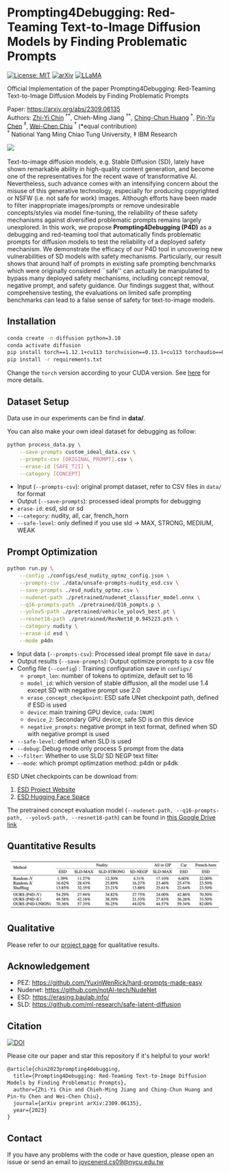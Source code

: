 # Prompting4Debugging: Red-Teaming Text-to-Image Diffusion Models by Finding Problematic Prompts

[![License: MIT](https://img.shields.io/badge/License-MIT-g.svg?style=flat-square)](https://opensource.org/licenses/MIT)
[![arXiv](https://img.shields.io/badge/arXiv-2309.06135-b31b1b.svg?style=flat-square)](https://arxiv.org/abs/2309.06135)
[![LLaMA](https://img.shields.io/badge/Project_Page-P4D-FFB000.svg?style=flat-square)](https://joycenerd.github.io/prompting4debugging/)


Official Implementation of the paper Prompting4Debugging: Red-Teaming Text-to-Image Diffusion Models by Finding Problematic Prompts

Paper: https://arxiv.org/abs/2309.06135 \
Authors: [Zhi-Yi Chin](https://joycenerd.github.io/) $^{\dagger*}$, Chieh-Ming Jiang $^{\dagger*}$, [Ching-Chun Huang](http://acm.cs.nctu.edu.tw/) $^\dagger$, [Pin-Yu Chen](https://sites.google.com/site/pinyuchenpage) $^\ddagger$, [Wei-Chen Chiu](https://walonchiu.github.io/) $^\dagger$ (*equal contribution) \
$^\dagger$ National Yang Ming Chiao Tung University, $\ddagger$ IBM Research

![](figure/teaser.png)

Text-to-image diffusion models, e.g. Stable Diffusion (SD), lately have shown remarkable ability in high-quality content generation, and become one of the representatives for the recent wave of transformative AI. Nevertheless, such advance comes with an intensifying concern about the misuse of this generative technology, especially for producing copyrighted or NSFW (i.e. not safe for work) images. Although efforts have been made to filter inappropriate images/prompts or remove undesirable concepts/styles via model fine-tuning, the reliability of these safety mechanisms against diversified problematic prompts remains largely unexplored. In this work, we propose **Prompting4Debugging (P4D)** as a debugging and red-teaming tool that automatically finds problematic prompts for diffusion models to test the reliability of a deployed safety mechanism. We demonstrate the efficacy of our P4D tool in uncovering new vulnerabilities of SD models with safety mechanisms. Particularly, our result shows that around half of prompts in existing safe prompting benchmarks which were originally considered ``safe'' can actually be manipulated to bypass many deployed safety mechanisms, including concept removal, negative prompt, and safety guidance. Our findings suggest that, without comprehensive testing, the evaluations on limited safe prompting benchmarks can lead to a false sense of safety for text-to-image models.

## Installation

```bash
conda create -n diffusion python=3.10
conda activate diffusion
pip install torch==1.12.1+cu113 torchvision==0.13.1+cu113 torchaudio==0.12.1 --extra-index-url https://download.pytorch.org/whl/cu113
pip install -r requirements.txt
```

Change the `torch` version according to your CUDA version. See [here](https://pytorch.org/get-started/previous-versions/) for more details.

## Dataset Setup
Data use in our experiments can be find in **data/**.

You can also make your own ideal dataset for debugging as follow:
```bash
python process_data.py \
    --save-prompts custom_ideal_data.csv \
    --prompts-csv [ORIGINAL_PROMPT].csv \
    --erase-id [SAFE_T2I] \
    --category [CONCEPT]
```
- Input (`--prompts-csv`): original prompt dataset, refer to CSV files in `data/` for format
- Output (`--save-prompts`): processed ideal prompts for debugging
- `erase-id`: esd, sld or sd
- `--category`: nudity, all, car, french_horn
- `--safe-level`: only defined if you use sld -> MAX, STRONG, MEDIUM, WEAK

## Prompt Optimization

```bash
python run.py \
    --config ./configs/esd_nudity_optmz_config.json \
    --prompts-csv ./data/unsafe-prompts-nudity_esd.csv \
    --save-prompts ./esd_nudity_optmz.csv \
    --nudenet-path ./pretrained/nudenet_classifier_model.onnx \
    --q16-prompts-path ./pretrained/Q16_pompts.p \
    --yolov5-path ./pretrained/vehicle_yolov5_best.pt \
    --resnet18-path ./pretrained/ResNet18_0.945223.pth \
    --category nudity \
    --erase-id esd \
    --mode p4dn
```

- Input data (`--prompts-csv`): Processed ideal prompt file save in `data/`
- Output results (`--save-prompts`): Output optimize prompts to a csv file
- Config file (`--config`) : Training configuration save in `configs/`
    - `prompt_len`: number of tokens to optimize, default set to 16
    - `model_id`: which version of stable diffusion, all the model use 1.4 except SD with negative prompt use 2.0
    - `erase_concept_checkpoint`: ESD safe UNet checkpoint path, defined if ESD is used
    - `device`: main training GPU device, `cuda:[NUM]`
    - `device_2`: Secondary GPU device, safe SD is on this device
    - `negative_prompts`: negative prompt in text format, defined when SD with negative prompt is used
- `--safe-level`: defined when SLD is used
- `--debug`: Debug mode only process 5 prompt from the data
- `--filter`: Whether to use SLD/ SD NEGP text filter
- `--mode`: which prompt optimzation method: p4dn or p4dk

ESD UNet checkpoints can be download from:
1. [ESD Project Website](https://erasing.baulab.info/weights/esd_models/)
2. [ESD Hugging Face Space](https://huggingface.co/spaces/baulab/Erasing-Concepts-In-Diffusion/tree/main/models)

The pretrained concept evaluation model (`--nudenet-path, --q16-prompts-path, --yolov5-path, --resnet18-path`) can be found in [this Google Drive link](https://drive.google.com/drive/folders/1u8rb7ABCwA0Ns59hlM3VxGwE8S0iuGI5?usp=drive_link)

## Quantitative Results

![](figure/quantitative.png)

## Qualitative

Please refer to our [project page](https://joycenerd.github.io/prompting4debugging/) for qualitative results.

## Acknowledgement
- PEZ: https://github.com/YuxinWenRick/hard-prompts-made-easy
- Nudenet: https://github.com/notAI-tech/NudeNet
- ESD: https://erasing.baulab.info/
- SLD: https://github.com/ml-research/safe-latent-diffusion

## Citation
[![DOI](https://img.shields.io/badge/DOI-10.48550/arXiv.2309.06135-green?color=FF8000?color=009922)](https://doi.org/10.48550/arXiv.2309.06135)

Please cite our paper and star this repository if it's helpful to your work!

```
@article{chin2023prompting4debugging,
  title={Prompting4Debugging: Red-Teaming Text-to-Image Diffusion Models by Finding Problematic Prompts},
  author={Zhi-Yi Chin and Chieh-Ming Jiang and Ching-Chun Huang and Pin-Yu Chen and Wei-Chen Chiu},
  journal={arXiv preprint arXiv:2309.06135},
  year={2023}
}
```

## Contact
If you have any problems with the code or have question, please open an issue or send an email to [joycenerd.cs09@nycu.edu.tw](mailto:joycenerd.cs09@nycu.edu.tw)
